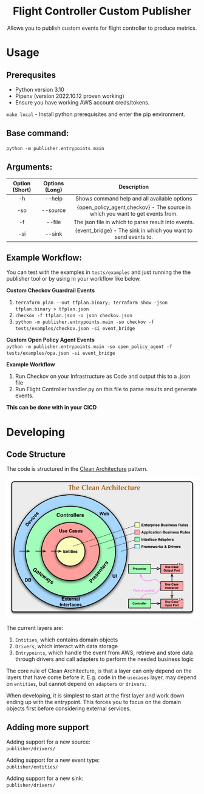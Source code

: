 <h1 align="center">Flight Controller Custom Publisher</h1>
<p align="center">Allows you to publish custom events for flight controller to produce metrics.</p>

# Usage

## Prerequsites
- Python version 3.10
- Pipenv (version 2022.10.12 proven working)
- Ensure you have working AWS account creds/tokens.

`make local` - Install python prerequisites and enter the pip environment.

## Base command:
`python -m publisher.entrypoints.main`

## Arguments: 

| Option (Short) | Options (Long) |                                   Description                                  |
|:--------------:|:--------------:|:------------------------------------------------------------------------------:|
| -h             | --help         | Shows command help and all available options                                   |
| -so            | --source       | {open_policy_agent,checkov} - The source in which you want to get events from. |
| -f             | --file         | The json file in which to parse result into events.                            |
| -si            | --sink         | {event_bridge} - The sink in which you want to send events to.                 |

## Example Workflow:

You can test with the examples in `tests/examples` and just running the the publisher tool or by using in your workflow like below.

**Custom Checkov Guardrail Events** 
1. `terraform plan --out tfplan.binary; terraform show -json tfplan.binary > tfplan.json`
2. `checkov -f tfplan.json -o json checkov.json`
3. `python -m publisher.entrypoints.main -so checkov -f tests/examples/checkov.json -si event_bridge`

**Custom Open Policy Agent Events**  
`python -m publisher.entrypoints.main -so open_policy_agent -f tests/examples/opa.json -si event_bridge`

**Example Workflow**  
1. Run Checkov on your Infrastructure as Code and output this to a .json file
2. Run Flight Controller handler.py on this file to parse results and generate events.  
   
**This can be done with in your CICD**

# Developing

## Code Structure
The code is structured in the [Clean Architecture](https://blog.cleancoder.com/uncle-bob/2012/08/13/the-clean-architecture.html) pattern.

![Clean Architecture](../images/CleanArchitecture.jpeg)

The current layers are:

1. `Entities`, which contains domain objects
2. `Drivers`, which interact with data storage
3. `Entrypoints`, which handle the event from AWS, retrieve and store data through drivers and call adapters to perform the needed business logic

The core rule of Clean Architecture, is that a layer can only depend on the layers that have come before it. E.g. code in the `usecases` layer, may depend on `entities`, but cannot depend on `adapters` or `drivers`.

When developing, it is simplest to start at the first layer and work down ending up with the entrypoint. This forces you to focus on the domain objects first before considering external services.

## Adding more support

Adding support for a new source:  
`publisher/drivers/` 

Adding support for a new event type:  
`publisher/entities/`

Adding support for a new sink:  
`publisher/drivers/`